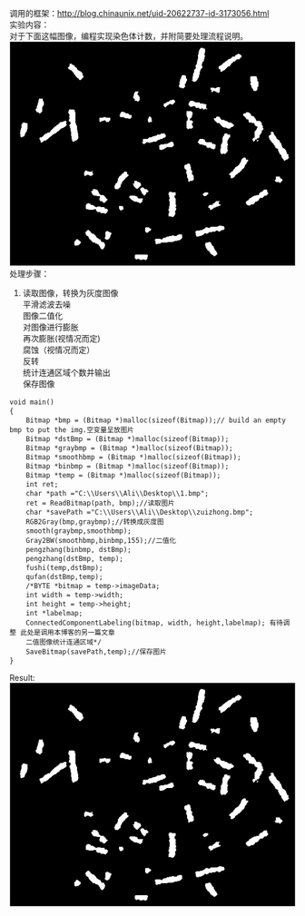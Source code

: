 调用的框架：http://blog.chinaunix.net/uid-20622737-id-3173056.html  
实验内容：  
对于下面这幅图像，编程实现染色体计数，并附简要处理流程说明。 
![ ](images/image.png)
处理步骤： 
1. 读取图像，转换为灰度图像  
平滑滤波去噪  
图像二值化  
对图像进行膨胀  
再次膨胀(视情况而定)  
腐蚀（视情况而定）  
反转  
统计连通区域个数并输出  
保存图像

```
void main()
{
    Bitmap *bmp = (Bitmap *)malloc(sizeof(Bitmap));// build an empty bmp to put the img.空变量呈放图片
    Bitmap *dstBmp = (Bitmap *)malloc(sizeof(Bitmap));
    Bitmap *graybmp = (Bitmap *)malloc(sizeof(Bitmap));
    Bitmap *smoothbmp = (Bitmap *)malloc(sizeof(Bitmap));
    Bitmap *binbmp = (Bitmap *)malloc(sizeof(Bitmap));
    Bitmap *temp = (Bitmap *)malloc(sizeof(Bitmap));
    int ret;
    char *path ="C:\\Users\\Ali\\Desktop\\1.bmp";
    ret = ReadBitmap(path, bmp);//读取图片
    char *savePath ="C:\\Users\\Ali\\Desktop\\zuizhong.bmp";
    RGB2Gray(bmp,graybmp);//转换成灰度图
    smooth(graybmp,smoothbmp);
    Gray2BW(smoothbmp,binbmp,155);//二值化
    pengzhang(binbmp, dstBmp);  
    pengzhang(dstBmp, temp);
    fushi(temp,dstBmp);
    qufan(dstBmp,temp);
    /*BYTE *bitmap = temp->imageData;
    int width = temp->width;
    int height = temp->height;
    int *labelmap;
    ConnectedComponentLabeling(bitmap, width, height,labelmap); 有待调整 此处是调用本博客的另一篇文章
    二值图像统计连通区域*/
    SaveBitmap(savePath,temp);//保存图片    
}
```
Result:
![ ](images/img)
